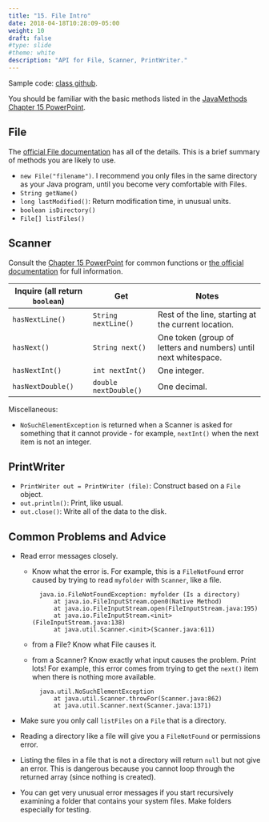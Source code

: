 ```yaml
---
title: "15. File Intro"
date: 2018-04-18T10:28:09-05:00
weight: 10
draft: false
#type: slide
#theme: white
description: "API for File, Scanner, PrintWriter."
---
```


Sample code: [class github](https://github.com/2017-2018-wy-ap-cs/java-rotary-phone/tree/master/ch15).

You should be familiar with the basic methods listed in the [JavaMethods Chapter 15 PowerPoint](http://www.skylit.com/javamethods2/ppt/index.html).

## File

The [official File documentation](https://docs.oracle.com/javase/8/docs/api/java/io/File.html) has all of the details. This is a brief summary of methods you are likely to use.

* `new File("filename")`. I recommend you only files in the same directory as your Java program, until you become very comfortable with Files.
* `String getName()`
* `long lastModified()`: Return modification time, in unusual units.
* `boolean isDirectory()`
* `File[] listFiles()`

## Scanner

Consult the [Chapter 15 PowerPoint](http://www.skylit.com/javamethods2/ppt/Ch15.ppt) for common functions or [the official documentation](https://docs.oracle.com/javase/8/docs/api/java/util/Scanner.html) for full information.

| Inquire (all return `boolean`) | Get    | Notes |
|---------------------------------|--------|-------|
| `hasNextLine()` | `String nextLine()` | Rest of the line, starting at the current location. |
| `hasNext()`     | `String next()`      | One token (group of letters and numbers) until next whitespace.   |
| `hasNextInt()`  | `int nextInt()`      | One integer. |
| `hasNextDouble()` | `double nextDouble()` | One decimal. |

Miscellaneous:

* `NoSuchElementException` is returned when a Scanner is asked for something that it cannot provide - for example, `nextInt()` when the next item is not an integer.

## PrintWriter

* `PrintWriter out = PrintWriter (file)`: Construct based on a `File` object.
* `out.println()`: Print, like usual.
* `out.close()`: Write all of the data to the disk.


## Common Problems and Advice

* Read error messages closely. 

    - Know what the error is. For example, this is a `FileNotFound` error caused by trying to read `myfolder` with `Scanner`, like a file.

            java.io.FileNotFoundException: myfolder (Is a directory)
                at java.io.FileInputStream.open0(Native Method)
                at java.io.FileInputStream.open(FileInputStream.java:195)
                at java.io.FileInputStream.<init>(FileInputStream.java:138)
                at java.util.Scanner.<init>(Scanner.java:611)


    - from a File? Know what File causes it.
    - from a Scanner? Know exactly what input causes the problem. Print lots! For example, this error comes from trying to get the `next()` item when there is nothing more available.

            java.util.NoSuchElementException
                at java.util.Scanner.throwFor(Scanner.java:862)
                at java.util.Scanner.next(Scanner.java:1371)

* Make sure you only call `listFiles` on a `File` that is a directory.
* Reading a directory like a file will give you a `FileNotFound` or permissions error.
* Listing the files in a file that is not a directory will return `null` but not give an error. This is dangerous because you cannot loop through the returned array (since nothing is created).
* You can get very unusual error messages if you start recursively examining a folder that contains your system files. Make folders especially for testing.
